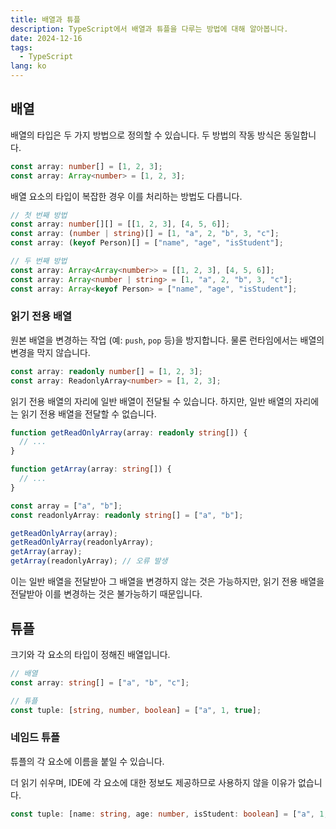 ```yaml
---
title: 배열과 튜플
description: TypeScript에서 배열과 튜플을 다루는 방법에 대해 알아봅니다.
date: 2024-12-16
tags:
  - TypeScript
lang: ko
---
```


## 배열

배열의 타입은 두 가지 방법으로 정의할 수 있습니다. 두 방법의 작동 방식은 동일합니다.

```ts
const array: number[] = [1, 2, 3];
const array: Array<number> = [1, 2, 3];
```

배열 요소의 타입이 복잡한 경우 이를 처리하는 방법도 다릅니다.

```ts
// 첫 번째 방법
const array: number[][] = [[1, 2, 3], [4, 5, 6]];
const array: (number | string)[] = [1, "a", 2, "b", 3, "c"];
const array: (keyof Person)[] = ["name", "age", "isStudent"];

// 두 번째 방법
const array: Array<Array<number>> = [[1, 2, 3], [4, 5, 6]];
const array: Array<number | string> = [1, "a", 2, "b", 3, "c"];
const array: Array<keyof Person> = ["name", "age", "isStudent"];
```

### 읽기 전용 배열

원본 배열을 변경하는 작업 (예: `push`, `pop` 등)을 방지합니다. 물론 런타임에서는 배열의 변경을 막지 않습니다.

```ts
const array: readonly number[] = [1, 2, 3];
const array: ReadonlyArray<number> = [1, 2, 3];
```

읽기 전용 배열의 자리에 일반 배열이 전달될 수 있습니다. 하지만, 일반 배열의 자리에는 읽기 전용 배열을 전달할 수 없습니다.

```ts
function getReadOnlyArray(array: readonly string[]) {
  // ...
}

function getArray(array: string[]) {
  // ...
}

const array = ["a", "b"];
const readonlyArray: readonly string[] = ["a", "b"];

getReadOnlyArray(array);
getReadOnlyArray(readonlyArray);
getArray(array);
getArray(readonlyArray); // 오류 발생
```

이는 일반 배열을 전달받아 그 배열을 변경하지 않는 것은 가능하지만, 읽기 전용 배열을 전달받아 이를 변경하는 것은 불가능하기 때문입니다.

## 튜플

크기와 각 요소의 타입이 정해진 배열입니다.

```ts
// 배열
const array: string[] = ["a", "b", "c"];

// 튜플
const tuple: [string, number, boolean] = ["a", 1, true];
```

### 네임드 튜플

튜플의 각 요소에 이름을 붙일 수 있습니다.

더 읽기 쉬우며, IDE에 각 요소에 대한 정보도 제공하므로 사용하지 않을 이유가 없습니다.

```ts
const tuple: [name: string, age: number, isStudent: boolean] = ["a", 1, true];
```
